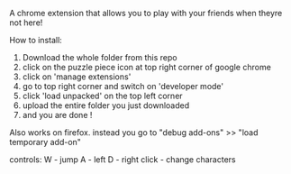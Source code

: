 A chrome extension that allows you to play with your friends when theyre not here! 

How to install: 
1. Download the whole folder from this repo
2. click on the puzzle piece icon at top right corner of google chrome
3. click on 'manage extensions'
4. go to top right corner and switch on 'developer mode'
5. click 'load unpacked' on the top left corner
6. upload the entire folder you just downloaded
7. and you are done !

Also works on firefox. instead you go to "debug add-ons" >> "load temporary add-on"

controls: 
W - jump 
A - left 
D - right 
click - change characters
